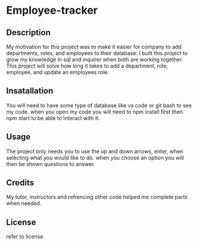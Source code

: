 # Employee-tracker

## Description
My motivation for this project was to make it easier for company to add departments, roles, and employees to their database. I built this project to grow my knowledge in sql and inquirer when both are working together.
This project will solve how long it takes to add a department, role, employee, and update an employees role.

## Insatallation 
You will need to have some type of database like vs code or git bash to see my code. when you open my code you will need to npm install first then npm start to be able to interact with it.

## Usage
The project only needs you to use the up and down arrows, enter, when selecting what you would like to do. when you choose an option you will then be shown questions to answer.

## Credits
My tutor, instructors and refrencing other code helped me complete parts when needed.

## License 
refer to license